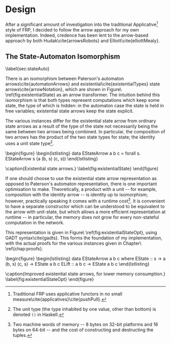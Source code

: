 Design
======

After a significant amount of investigation into the traditional
Applicative[^1] style of FRP, I decided to follow the arrow approach
for my own implementation.  Indeed, credence has been lent to the
arrow-based approach by both Hudak\cite{arrowsRobots} and
Elliott\cite{elliottMealy}.

[^1]: Traditional FRP uses applicative functors in no small
measure\cite{applicatives}\cite{pushPull}.

The State-Automaton Isomorphism
-------------------------------

\label{sec:stateAuto}

There is an isomorphism between Paterson's automaton
arrows\cite{automatonArrows} and existential\cite{existentialTypes}
state arrows\cite{arrowNotation}, which are shown in
Figure\ \ref{fig:existentialState} as an arrow transformer. The intuition
behind this isomorphism is that both types represent computations
which keep some state, the type of which is hidden: in the automaton
case the state is held in free variables; existential state arrows
keep the state explicit.

The various instances differ for the existential state arrow from ordinary state
arrows as a result of the type of the state not necessarily being the same
between two arrows being combined. In particular, the composition of two arrows
has the product of the two state types for state; the identity uses a unit state
type[^unit].

[^unit]: The unit type (the type inhabited by one value, other than bottom) is
denoted `()` in Haskell.

\begin{figure}
\begin{lstlisting}
data EStateArrow a b c = forall s. EStateArrow s (a (b, s) (c, s))
\end{lstlisting}

\caption{Existential state arrows.}
\label{fig:existentialState}
\end{figure}

If one should choose to use the existential state arrow representation as
opposed to Paterson's automaton representation, there is one important
optimisation to make. Theoretically, a product with a unit -- for example,
composition with the identity arrow -- is identity up to isomorphism; however,
practically speaking it comes with a runtime cost[^cost]. It is convenient to
have a separate constructor which can be understood to be equivalent to the
arrow with unit-state, but which allows a more efficient representation at
runtime -- in particular, the memory does not grow for every non-stateful
computation in the network.

This representation is given in Figure\ \ref{fig:existentialStateOpt}, using
GADT syntax\cite{gadts}. This forms the foundation of my implementation, with
the actual proofs for the various instances given in Chapter\ \ref{chap:proofs}.

\begin{figure}
\begin{lstlisting}
data EStateArrow a b c where
  EState :: s -> a (b, s) (c, s) -> EState a b c
  ELift  :: a b c                -> EState a b c
\end{lstlisting}

\caption{Improved existential state arrows, for lower memory consumption.}
\label{fig:existentialStateOpt}
\end{figure}

[^cost]: Two machine words of memory -- 8 bytes on 32-bit platforms and 16 bytes on 64-bit -- and the cost of constructing and destructing the tuples.

